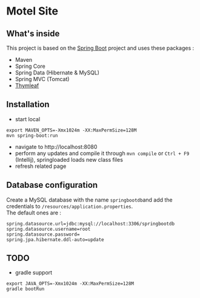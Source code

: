 # Motel Site

## What's inside
This project is based on the [Spring Boot](http://projects.spring.io/spring-boot/) project and uses these packages :
- Maven
- Spring Core
- Spring Data (Hibernate & MySQL)
- Spring MVC (Tomcat)
- [Thymleaf](www.thymeleaf.org)

## Installation

- start local
```
export MAVEN_OPTS=-Xmx1024m -XX:MaxPermSize=128M
mvn spring-boot:run
```
- navigate to http://localhost:8080
- perform any updates and compile it through `mvn compile` or `Ctrl + F9` (Intellij), springloaded loads new class files
- refresh related page

## Database configuration 
Create a MySQL database with the name `springbootdb`and add the credentials to `/resources/application.properties`.  
The default ones are :

```
spring.datasource.url=jdbc:mysql://localhost:3306/springbootdb
spring.datasource.username=root
spring.datasource.password=
spring.jpa.hibernate.ddl-auto=update
```

## TODO

- gradle support

```
export JAVA_OPTS=-Xmx1024m -XX:MaxPermSize=128M
gradle bootRun
```
